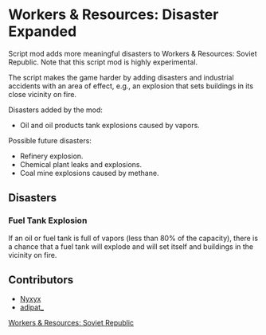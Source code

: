 # Workers & Resources: Disaster Expanded

Script mod adds more meaningful disasters to Workers & Resources: Soviet Republic. Note that this script mod is highly experimental.

The script makes the game harder by adding disasters and industrial accidents with an area of effect, e.g., an explosion that sets buildings in its close vicinity on fire.

Disasters added by the mod:
* Oil and oil products tank explosions caused by vapors.

Possible future disasters:
* Refinery explosion.
* Chemical plant leaks and explosions.
* Coal mine explosions caused by methane.

## Disasters

### Fuel Tank Explosion

If an oil or fuel tank is full of vapors (less than 80% of the capacity), there is a chance that a fuel tank will explode and will set itself and buildings in the vicinity on fire.

## Contributors

* [Nyxyx](https://steamcommunity.com/profiles/76561198042251829)
* [adipat_](https://steamcommunity.com/id/trabant601/)

[steam_page]: https://store.steampowered.com/app/784150/Workers__Resources_Soviet_Republic/
[Workers & Resources: Soviet Republic][steam_page]